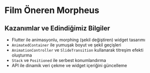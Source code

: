 # Film Öneren Morpheus

## Kazanımlar ve Edindiğimiz Bilgiler

- Flutter ile animasyonlu, morphing (şekil değiştiren) widget tasarımı
- `AnimatedContainer` ile yumuşak boyut ve şekil geçişleri
- `AnimationController` ve `SlideTransition` kullanarak titreşim efekti oluşturma
- `Stack` ve `Positioned` ile serbest konumlandırma
- API ile dinamik veri çekme ve widget içeriğini güncelleme
